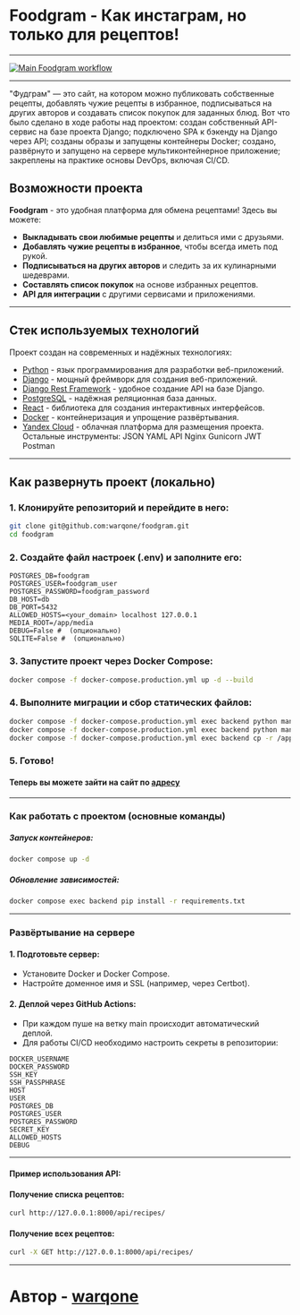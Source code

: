 # **Foodgram - Как инстаграм, но только для рецептов!**
___  
[![Main Foodgram workflow](https://github.com/warqone/foodgram/actions/workflows/main.yml/badge.svg)](https://github.com/warqone/foodgram/actions/workflows/main.yml)  

---
"Фудграм" — это сайт, на котором можно публиковать собственные рецепты, добавлять чужие рецепты в избранное, подписываться на других авторов и создавать список покупок для заданных блюд.
Вот что было сделано в ходе работы над проектом:
создан собственный API-сервис на базе проекта Django;
подключено SPA к бэкенду на Django через API;
созданы образы и запущены контейнеры Docker;
создано, развёрнуто и запущено на сервере мультиконтейнерное приложение;
закреплены на практике основы DevOps, включая CI/CD.

## **Возможности проекта**  
**Foodgram** - это удобная платформа для обмена рецептами! Здесь вы можете:  
- **Выкладывать свои любимые рецепты** и делиться ими с друзьями.  
- **Добавлять чужие рецепты в избранное**, чтобы всегда иметь под рукой.  
- **Подписываться на других авторов** и следить за их кулинарными шедеврами.  
- **Составлять список покупок** на основе избранных рецептов.  
- **API для интеграции** с другими сервисами и приложениями.  

---

## **Стек используемых технологий**  
Проект создан на современных и надёжных технологиях:  

- [Python](https://www.python.org/) - язык программирования для разработки веб-приложений.  
- [Django](https://www.djangoproject.com/) - мощный фреймворк для создания веб-приложений.  
- [Django Rest Framework](https://www.django-rest-framework.org/) - удобное создание API на базе Django.  
- [PostgreSQL](https://www.postgresql.org/) - надёжная реляционная база данных.  
- [React](https://react.dev/) - библиотека для создания интерактивных интерфейсов.  
- [Docker](https://www.docker.com/) - контейнеризация и упрощение развёртывания.  
- [Yandex Cloud](https://cloud.yandex.ru/) - облачная платформа для размещения проекта.  
Остальные инструменты: JSON YAML API Nginx Gunicorn JWT Postman
---

## **Как развернуть проект (локально)**  
### **1. Клонируйте репозиторий и перейдите в него:**  
```bash
git clone git@github.com:warqone/foodgram.git
cd foodgram
```

### 2. Создайте файл настроек (.env) и заполните его:
```code
POSTGRES_DB=foodgram
POSTGRES_USER=foodgram_user
POSTGRES_PASSWORD=foodgram_password
DB_HOST=db
DB_PORT=5432
ALLOWED_HOSTS=<your_domain> localhost 127.0.0.1
MEDIA_ROOT=/app/media
DEBUG=False #  (опционально)
SQLITE=False #  (опционально)
```
### 3. Запустите проект через Docker Compose:
```bash
docker compose -f docker-compose.production.yml up -d --build
```
### 4. Выполните миграции и сбор статических файлов:
```bash
docker compose -f docker-compose.production.yml exec backend python manage.py migrate
docker compose -f docker-compose.production.yml exec backend python manage.py collectstatic --noinput
docker compose -f docker-compose.production.yml exec backend cp -r /app/backend_static/. /backend_static/static/
```
### 5. Готово!
#### Теперь вы можете зайти на сайт по [адресу](http://127.0.0.1:9000)
____
### Как работать с проектом (основные команды)
##### Запуск контейнеров:
```bash
docker compose up -d
```
##### Обновление зависимостей:
```bash
docker compose exec backend pip install -r requirements.txt
```
____
### Развёртывание на сервере
#### 1. Подготовьте сервер:
 - Установите Docker и Docker Compose.
 - Настройте доменное имя и SSL (например, через Certbot).

#### 2. Деплой через GitHub Actions:
 - При каждом пуше на ветку main происходит автоматический деплой.
 - Для работы CI/CD необходимо настроить секреты в репозитории:
```
DOCKER_USERNAME
DOCKER_PASSWORD
SSH_KEY
SSH_PASSPHRASE
HOST
USER
POSTGRES_DB
POSTGRES_USER
POSTGRES_PASSWORD
SECRET_KEY
ALLOWED_HOSTS
DEBUG
```
____
#### Пример использования API:
#### Получение списка рецептов:
```bash
curl http://127.0.0.1:8000/api/recipes/
```
#### Получение всех рецептов:
```bash
curl -X GET http://127.0.0.1:8000/api/recipes/ 
```
____
# Автор - [warqone](https://github.com/warqone)
